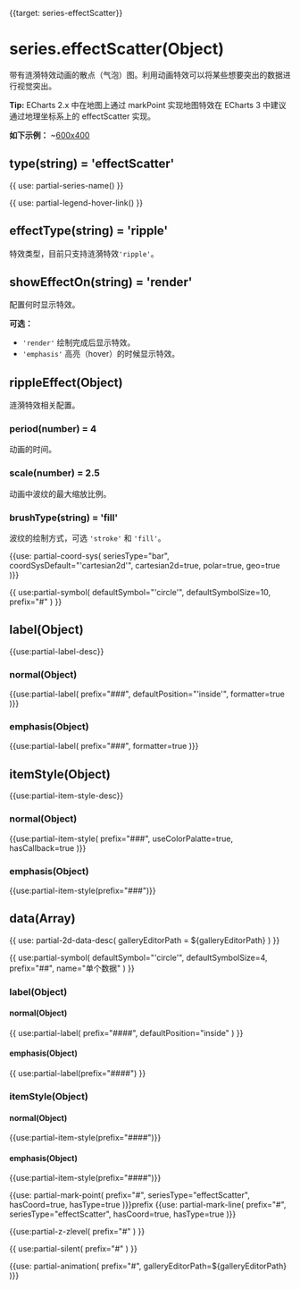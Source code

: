 
{{target: series-effectScatter}}

# series.effectScatter(Object)

带有涟漪特效动画的散点（气泡）图。利用动画特效可以将某些想要突出的数据进行视觉突出。

**Tip:** ECharts 2.x 中在地图上通过 markPoint 实现地图特效在 ECharts 3 中建议通过地理坐标系上的 effectScatter 实现。

**如下示例：**
~[600x400](${galleryViewPath}effectScatter-map&edit=1&reset=1)

## type(string) = 'effectScatter'

{{ use: partial-series-name() }}

{{ use: partial-legend-hover-link() }}

## effectType(string) = 'ripple'
特效类型，目前只支持涟漪特效`'ripple'`。

## showEffectOn(string) = 'render'
配置何时显示特效。

**可选：**
+ `'render'` 绘制完成后显示特效。
+ `'emphasis'` 高亮（hover）的时候显示特效。

## rippleEffect(Object)
涟漪特效相关配置。
### period(number) = 4
动画的时间。
### scale(number) = 2.5
动画中波纹的最大缩放比例。
### brushType(string) = 'fill'
波纹的绘制方式，可选 `'stroke'` 和 `'fill'`。

{{use: partial-coord-sys(
    seriesType="bar",
    coordSysDefault="'cartesian2d'",
    cartesian2d=true,
    polar=true,
    geo=true
)}}

{{ use:partial-symbol(
    defaultSymbol="'circle'",
    defaultSymbolSize=10,
    prefix="#"
) }}

## label(Object)
{{use:partial-label-desc}}
### normal(Object)
{{use:partial-label(
    prefix="###",
    defaultPosition="'inside'",
    formatter=true
)}}
### emphasis(Object)
{{use:partial-label(
    prefix="###",
    formatter=true
)}}

## itemStyle(Object)
{{use:partial-item-style-desc}}
### normal(Object)
{{use:partial-item-style(
    prefix="###",
    useColorPalatte=true,
    hasCallback=true
)}}
### emphasis(Object)
{{use:partial-item-style(prefix="###")}}


## data(Array)

{{ use: partial-2d-data-desc(
    galleryEditorPath = ${galleryEditorPath}
) }}

{{ use:partial-symbol(
    defaultSymbol="'circle'",
    defaultSymbolSize=4,
    prefix="##",
    name="单个数据"
) }}

### label(Object)
#### normal(Object)
{{ use:partial-label(
    prefix="####",
    defaultPosition="inside"
) }}
#### emphasis(Object)
{{ use:partial-label(prefix="####") }}


### itemStyle(Object)
#### normal(Object)
{{use:partial-item-style(prefix="####")}}
#### emphasis(Object)
{{use:partial-item-style(prefix="####")}}


{{use: partial-mark-point(
    prefix="#",
    seriesType="effectScatter",
    hasCoord=true,
    hasType=true
)}}prefix
{{use: partial-mark-line(
    prefix="#",
    seriesType="effectScatter",
    hasCoord=true,
    hasType=true
)}}

{{use:partial-z-zlevel(
    prefix="#"
) }}

{{ use:partial-silent(
    prefix="#"
) }}

{{use: partial-animation(
    prefix="#",
    galleryEditorPath=${galleryEditorPath}
)}}

